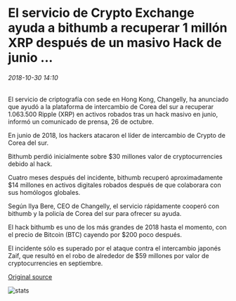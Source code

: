 # El servicio de Crypto Exchange ayuda a bithumb a recuperar 1 millón XRP después de un masivo Hack de junio ...

###### 2018-10-30 14:10

El servicio de criptografía con sede en Hong Kong, Changelly, ha anunciado que ayudó a la plataforma de intercambio de Corea del sur a recuperar 1.063.500 Ripple (XRP) en activos robados tras un hack masivo en junio, informó un comunicado de prensa, 26 de octubre.

En junio de 2018, los hackers atacaron el líder de intercambio de Crypto de Corea del sur.

Bithumb perdió inicialmente sobre $30 millones valor de cryptocurrencies debido al hack.

Cuatro meses después del incidente, bithumb recuperó aproximadamente $14 millones en activos digitales robados después de que colaborara con sus homólogos globales.

Según Ilya Bere, CEO de Changelly, el servicio rápidamente cooperó con bithumb y la policía de Corea del sur para ofrecer su ayuda.

El hack bithumb es uno de los más grandes de 2018 hasta el momento, con el precio de Bitcoin (BTC) cayendo por $200 poco después.

El incidente sólo es superado por el ataque contra el intercambio japonés Zaif, que resultó en el robo de alrededor de $59 millones por valor de cryptocurrencies en septiembre.

[Original source](https://cointelegraph.com/news/crypto-exchange-service-helps-bithumb-recover-1-million-xrp-after-massive-june-hack)

![stats](https://c.statcounter.com/11760860/0/a89fa40b/1/ "stats")